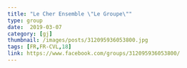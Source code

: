 ```yaml
---
title: "Le Cher Ensemble \"Le Groupe\""
type: group
date:  2019-03-07
category: [gj]
thumbnail: /images/posts/312095936053800.jpg
tags: [FR,FR-CVL,18]
link: https://www.facebook.com/groups/312095936053800/
---
```

